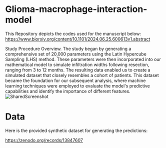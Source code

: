
# Glioma-macrophage-interaction-model

This Repository depicts the codes used for the manuscript below:
https://www.biorxiv.org/content/10.1101/2024.06.25.600613v1.abstract


Study Procedure Overview. The study began by generating a comprehensive set of 20,000 parameters using the Latin Hypercube Sampling (LHS) method. These parameters were then incorporated into our mathematical model to simulate infiltration widths following resection, ranging from 3 to 12 months. The resulting data enabled us to create a simulated dataset that closely resembles a cohort of patients. This dataset became the foundation for our subsequent analysis, where machine learning techniques were employed to evaluate the model's predictive capabilities and identify the importance of different features.
![SharedScreenshot](https://github.com/user-attachments/assets/2fdbd38e-e098-45a8-b29f-615027ba68f1)

# Data

Here is the provided synthetic dataset for generating the predictions:

https://zenodo.org/records/13847607
